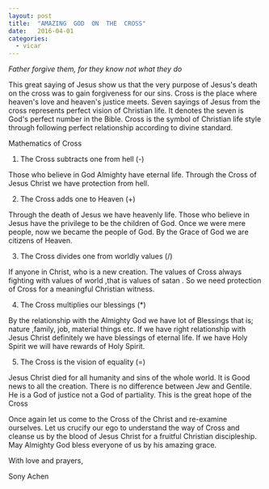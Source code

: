 ```yaml
---
layout: post
title:  "AMAZING  GOD  ON  THE  CROSS"
date:   2016-04-01
categories: 
  - vicar
---
```


*Father forgive them, for they know not what they do*

This great saying of Jesus show us that the very purpose of Jesus's death on the cross was to gain forgiveness for our sins. Cross is the place where heaven's love and heaven's justice meets. Seven sayings of Jesus from the cross represents perfect vision of Christian life. It denotes the seven is God's perfect number in the Bible. Cross is the symbol of Christian life style through following perfect relationship according to divine standard. 

Mathematics of Cross
  
1. The Cross subtracts one from hell (-)
                  
Those who believe in God Almighty have eternal life. Through the Cross of Jesus Christ we have protection from hell. 

2. The Cross adds one to Heaven (+)

Through the death of Jesus we have heavenly life. Those who believe in Jesus have the privilege to be the children of God. Once we were mere people, now we became the people of God. By the Grace of God we are citizens of Heaven.

3. The Cross divides one from worldly values (/)

If anyone in Christ, who is a new creation. The values of Cross always fighting with values of world ,that is values of satan . So we need protection of Cross for a meaningful Christian witness.

4. The Cross multiplies our blessings (*)

By the relationship with the Almighty God we have lot of Blessings that is; nature ,family, job, material things etc. If we have right relationship with Jesus Christ definitely we have blessings of eternal life. If we have Holy Spirit we will have rewards of Holy Spirit.

5. The Cross is the vision of equality (=)

Jesus Christ died for all humanity and sins of  the whole world. It is Good news to all the creation. There is no difference between Jew and Gentile. He   is a God of justice not a God of partiality. This is the great hope of the Cross

Once again let us come to the Cross of the Christ and re-examine ourselves. Let us crucify our ego to understand the way of Cross and cleanse us by the blood of Jesus Christ for a fruitful Christian discipleship. May Almighty God bless everyone of us by his amazing grace.


With love and prayers,	

Sony Achen 